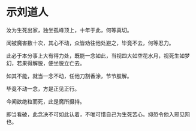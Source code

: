 # 示刘道人

汝为生死出家，独坐孤峰顶上，十年于此，何等真切。

闻被魔害数十次，其心不动，众皆劝往他处避之，毕竟不去，何等忍力。

此必于本分事上大有得力处，既能一念如此，当视四大如空花水月，视死生如梦幻，若果得解脱，便坐脱立亡去。

如其不能，就当一念不动，任他刀割香涂，节节肢解。

毕竟不动一念，方是正见正行。

今闻欲绝粒而死，此是魔所摄持。

即当看破，此念决不可如此认着，不唯可惜自己为生死苦心。抑恐令他入邪见网也。